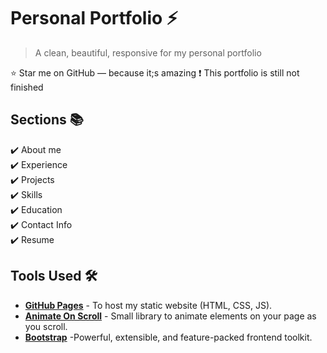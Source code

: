 # Personal Portfolio ⚡️

> A clean, beautiful, responsive for my personal portfolio

:star: Star me on GitHub — because it;s amazing
:exclamation: This portfolio is still not finished

## Sections 📚

✔️ About me\
✔️ Experience\
✔️ Projects \
✔️ Skills \
✔️ Education\
✔️ Contact Info\
✔️ Resume

## Tools Used 🛠️

- [<b>GitHub Pages</b>](https://create-react-app.dev/docs/deployment/#github-pages) - To host my static website (HTML, CSS, JS).
- [<b>Animate On Scroll</b>](https://github.com/michalsnik/aos/tree/v2) - Small library to animate elements on your page as you scroll.
- [<b>Bootstrap</b>](https://getbootstrap.com/) -Powerful, extensible, and feature-packed frontend toolkit.
